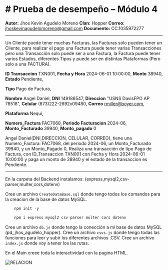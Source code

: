 # # Prueba de desempeño – Módulo 4

**Autor:** Jhos Kevin Agudelo Moreno
**Clan:** Hopper
**Correo:** [jhoskevinagudelomoreno@gmail.com](jhoskevinagudelomoreno@gmail.com)
**Documento:** CC.1035972277

---

Un Cliente puede tener muchas Facturas, las Facturas solo pueden tener un Cliente, para realizar el pago una Factura puede tener varias Transacciones pero una Transacción solo puede ser a una Factura, la Factura puede tener varios Estados, diferentes Tipos y puede ser en distintas Plataformas (Pero solo a una FACTURA).

**ID Transaccion** TXN001,
**Fecha y Hora** 2024-06-01 10:00:00,
**Monto** 38940,
**Estado** Pendiente,

**Tipo** Pago de Factura,

**Nombre** Angel Daniel,
**DNI** 149186547,
**Direccion** "USNS DavisFPO AP 78518",
**Celular** (873)222-2692x09480,
**Correo** rmiller@boyer.com,

**Plataforma** Nequi,

**Numero_Factura** FAC7068,
**Periodo Facturacion** 2024-06,
**Monto_Facturado** 39940,
**Monto_pagado** 0

Angel Daniel(DNI,DIRECCION, CELULAR, CORREO), tiene una Numero_Factura: FAC7068, del periodo 2024-06, un Monto_Facturado 39940, y un Monto_Pagado 0, Realiza una transacción de tipo Pago de Factura, con ID_Transaccion TXN001 con Fecha y Hora 2024-06-01 10:00:00 y paga un monto de 38940 y el estado de la transaccion es Pendiente.

---



En la carpeta del Backend instalamos:
(express,mysql2,csv-parser,multer,cors,dotenv)

Cree un archivo `CreateDataBase.sql` donde tengo todos los comandos para la creacion de la base de datos MySQL.

```js
    npm init -y

    npm i express mysql2 csv-parser multer cors dotenv
```

Cree un archivo `db.js` donde tengo la conección a mi base de datos MySQL (pd_jhos_agudelo_hopper).
Cree un archivo `csvs.js` donde tengo todas las funciones para leer y subir los diferentes archivos .CSV.
Cree un archivo `index.js` donde voy a tener los las rutas.

En el Main creee toda la interactividad con la pagina HTML.

![RELACION](./M4.drawio.png)